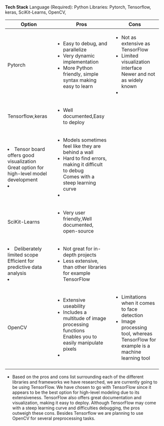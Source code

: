**Tech Stack**
Language (Required): Python
Libraries: Pytorch, Tensorflow, keras, SciKit-Learns, OpenCV, 

| **Option** | **Pros** | **Cons** |
|-----------|-----------|----------|
| Pytorch | <ul><li>Easy to debug, and parallelize</li><li>Very dynamic implementation</li><li>More Python friendly, simple syntax making easy to learn</li></ul>| <ul><li>Not as extensive as TensorFlow</li><li>Limited visualization interface</li>Newer and not as widely known<li></li></ul>|
| Tensorflow,keras |  <ul><li>Well documented,Easy to deploy
</li><li>Tensor board offers good visualization</li>Great option for high-level model development<li></li></ul>| <ul><li>Models sometimes feel like they are behind a wall</li><li>Hard to find errors, making it difficult to debug</li>Comes with a steep learning curve<li></li></ul>|
| SciKit-Learns|  <ul><li>Very user friendly,Well documented, open-source
</li><li>Deliberately limited scope</li>Efficient for predictive data analysis<li></li></ul>|  <ul><li>Not great for in-depth projects</li><li>Less extensive, than other libraries for example TensorFlow</li></ul>|
| OpenCV|  <ul><li>Extensive useability</li><li>Includes a multitude of image processing functions</li>Enables you to easily manipulate pixels<li></li></ul>|  <ul><li>Limitations when it comes to face detection</li><li>Image processing tool, whereas TensorFlow for example is a machine learning tool
</li></ul>|

- Based on the pros and cons list surrounding each of the different libraries and frameworks we have researched, we are currently going to be using TensorFlow. We have chosen to go with TensorFlow since it appears to be the best option for high-level modeling due to its extensiveness. TensorFlow also offers great documentation and visualization, making it easy to deploy. Although TensorFlow may come with a steep learning curve and difficulties debugging, the pros outweigh these cons. Besides Tensorflow we are planning to use OpenCV for several preprocessing tasks.